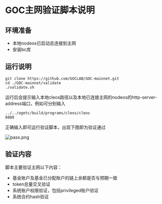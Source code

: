 # GOC主网验证脚本说明

## 环境准备

- 本地nodeos已启动且连接到主网
- 安装bc库

## 运行说明

```shell
git clone https://github.com/GOCLAB/GOC-mainnet.git
cd ./GOC-mainnet/validate
./validate.sh
```

运行后会提示输入本地cleos路径以及本地已连接主网的nodeos的http-server-address端口，例如可分别输入

```shell
../../ogetc/build/programs/cleos/cleos
8888
```

正确输入即可运行验证脚本，出现下图即为验证通过

![pass.png](https://github.com/GOCLAB/GOC-mainnet/blob/master/validate/pass.png)

## 验证内容

脚本主要验证主网以下内容：

- 基金账户及基金已分配账户的链上余额是否与预期一致
- token总量交叉验证
- 系统账户权限验证，包括privileged账户验证
- 系统合约hash验证
